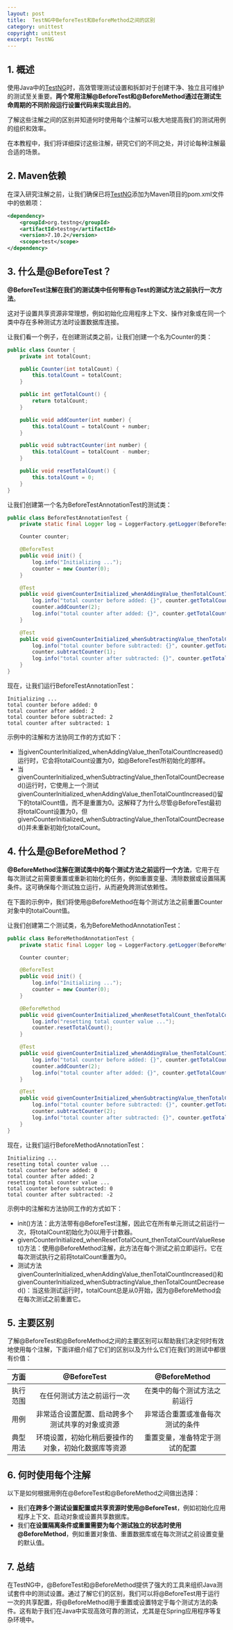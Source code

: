 ```yaml
---
layout: post
title:  TestNG中BeforeTest和BeforeMethod之间的区别
category: unittest
copyright: unittest
excerpt: TestNG
---
```


## 1. 概述

使用Java中的[TestNG](https://www.baeldung.com/testng)时，高效管理测试设置和拆卸对于创建干净、独立且可维护的测试至关重要。**两个常用注解@BeforeTest和@BeforeMethod通过在测试生命周期的不同阶段运行设置代码来实现此目的**。

了解这些注解之间的区别并知道何时使用每个注解可以极大地提高我们的测试用例的组织和效率。

在本教程中，我们将详细探讨这些注解，研究它们的不同之处，并讨论每种注解最合适的场景。

## 2. Maven依赖

在深入研究注解之前，让我们确保已将[TestNG](https://mvnrepository.com/artifact/org.testng/testng)添加为Maven项目的pom.xml文件中的依赖项：

```xml
<dependency>
    <groupId>org.testng</groupId>
    <artifactId>testng</artifactId>
    <version>7.10.2</version>
    <scope>test</scope>
</dependency>
```

## 3. 什么是@BeforeTest？

**@BeforeTest注解在我们的测试类中任何带有@Test的测试方法之前执行一次方法**。

这对于设置共享资源非常理想，例如初始化应用程序上下文、操作对象或在同一个类中存在多种测试方法时设置数据库连接。

让我们看一个例子，在创建测试类之前，让我们创建一个名为Counter的类：

```java
public class Counter {
    private int totalCount;

    public Counter(int totalCount) {
        this.totalCount = totalCount;
    }

    public int getTotalCount() {
        return totalCount;
    }

    public void addCounter(int number) {
        this.totalCount = totalCount + number;
    }

    public void subtractCounter(int number) {
        this.totalCount = totalCount - number;
    }

    public void resetTotalCount() {
        this.totalCount = 0;
    }
}
```

让我们创建第一个名为BeforeTestAnnotationTest的测试类：

```java
public class BeforeTestAnnotationTest {
    private static final Logger log = LoggerFactory.getLogger(BeforeTestAnnotationTest.class);

    Counter counter;

    @BeforeTest
    public void init() {
        log.info("Initializing ...");
        counter = new Counter(0);
    }

    @Test
    public void givenCounterInitialized_whenAddingValue_thenTotalCountIncreased() {
        log.info("total counter before added: {}", counter.getTotalCount());
        counter.addCounter(2);
        log.info("total counter after added: {}", counter.getTotalCount());
    }

    @Test
    public void givenCounterInitialized_whenSubtractingValue_thenTotalCountDecreased() {
        log.info("total counter before subtracted: {}", counter.getTotalCount());
        counter.subtractCounter(1);
        log.info("total counter after subtracted: {}", counter.getTotalCount());
    }
}
```

现在，让我们运行BeforeTestAnnotationTest：

```text
Initializing ...
total counter before added: 0
total counter after added: 2
total counter before subtracted: 2
total counter after subtracted: 1
```

示例中的注解和方法协同工作的方式如下：

- 当givenCounterInitialized_whenAddingValue_thenTotalCountIncreased()运行时，它会将totalCount设置为0，如@BeforeTest所初始化的那样。
- 当givenCounterInitialized_whenSubtractingValue_thenTotalCountDecreased()运行时，它使用上一个测试givenCounterInitialized_whenAddingValue_thenTotalCountIncreased()留下的totalCount值，而不是重置为0。这解释了为什么尽管@BeforeTest最初将totalCount设置为0，但givenCounterInitialized_whenSubtractingValue_thenTotalCountDecreased()并未重新初始化totalCount。

## 4. 什么是@BeforeMethod？

**@BeforeMethod注解在测试类中的每个测试方法之前运行一个方法**，它用于在每次测试之前需要重置或重新初始化的任务，例如重置变量、清除数据或设置隔离条件。这可确保每个测试独立运行，从而避免跨测试依赖性。

在下面的示例中，我们将使用@BeforeMethod在每个测试方法之前重置Counter对象中的totalCount值。

让我们创建第二个测试类，名为BeforeMethodAnnotationTest：

```java
public class BeforeMethodAnnotationTest {
    private static final Logger log = LoggerFactory.getLogger(BeforeMethodAnnotationTest.class);

    Counter counter;

    @BeforeTest
    public void init() {
        log.info("Initializing ...");
        counter = new Counter(0);
    }

    @BeforeMethod
    public void givenCounterInitialized_whenResetTotalCount_thenTotalCountValueReset() {
        log.info("resetting total counter value ...");
        counter.resetTotalCount();
    }

    @Test
    public void givenCounterInitialized_whenAddingValue_thenTotalCountIncreased() {
        log.info("total counter before added: {}", counter.getTotalCount());
        counter.addCounter(2);
        log.info("total counter after added: {}", counter.getTotalCount());
    }

    @Test
    public void givenCounterInitialized_whenSubtractingValue_thenTotalCountDecreased() {
        log.info("total counter before subtracted: {}", counter.getTotalCount());
        counter.subtractCounter(2);
        log.info("total counter after subtracted: {}", counter.getTotalCount());
    }
}
```

现在，让我们运行BeforeMethodAnnotationTest：

```text
Initializing ...
resetting total counter value ...
total counter before added: 0
total counter after added: 2
resetting total counter value ...
total counter before subtracted: 0
total counter after subtracted: -2
```

示例中的注解和方法协同工作的方式如下：

- init()方法：此方法带有@BeforeTest注解，因此它在所有单元测试之前运行一次，将totalCount初始化为0以用于计数器。
- givenCounterInitialized_whenResetTotalCount_thenTotalCountValueReset()方法：使用@BeforeMethod注解，此方法在每个测试之前立即运行。它在每次测试执行之前将totalCount重置为0。
- 测试方法givenCounterInitialized_whenAddingValue_thenTotalCountIncreased()和givenCounterInitialized_whenSubtractingValue_thenTotalCountDecreased()：当这些测试运行时，totalCount总是从0开始，因为@BeforeMethod会在每次测试之前重置它。

## 5. 主要区别

了解@BeforeTest和@BeforeMethod之间的主要区别可以帮助我们决定何时有效地使用每个注解，下面详细介绍了它们的区别以及为什么它们在我们的测试中都很有价值：

|   方面   |                    @BeforeTest                     |         @BeforeMethod          |
| :------: | :--------------------------------------------------: | :------------------------------: |
| 执行范围 |              在任何测试方法之前运行一次              |   在类中的每个测试方法之前运行   |
|   用例   |   非常适合设置配置、启动跨多个测试共享的对象或资源   | 非常适合重置或准备每次测试的条件 |
| 典型用法 | 环境设置，初始化稍后要操作的对象，初始化数据库等资源 |  重置变量，准备特定于测试的配置  |

## 6. 何时使用每个注解

以下是如何根据用例在@BeforeTest和@BeforeMethod之间做出选择：

- 我们**在跨多个测试设置配置或共享资源时使用@BeforeTest**，例如初始化应用程序上下文、启动对象或设置共享数据库。
- 我们**在设置隔离条件或重置需要为每个测试独立的状态时使用@BeforeMethod**，例如重置对象值、重置数据库或在每次测试之前设置变量的默认值。

## 7. 总结

在TestNG中，@BeforeTest和@BeforeMethod提供了强大的工具来组织Java测试套件中的测试设置。通过了解它们的区别，我们可以将@BeforeTest用于运行一次的共享配置，将@BeforeMethod用于重置或设置特定于每个测试方法的条件。这有助于我们在Java中实现高效可靠的测试，尤其是在Spring应用程序等复杂环境中。